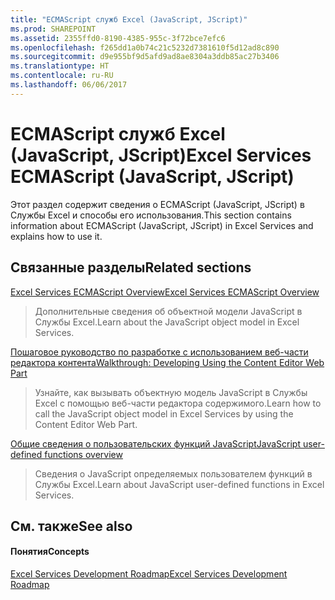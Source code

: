 ```yaml
---
title: "ECMAScript служб Excel (JavaScript, JScript)"
ms.prod: SHAREPOINT
ms.assetid: 2355ffd0-8190-4385-955c-3f72bce7efc6
ms.openlocfilehash: f265dd1a0b74c21c5232d7381610f5d12ad8c890
ms.sourcegitcommit: d9e955bf9d5afd9ad8ae8304a3ddb85ac27b3406
ms.translationtype: HT
ms.contentlocale: ru-RU
ms.lasthandoff: 06/06/2017
---
```

# <a name="excel-services-ecmascript-javascript-jscript"></a><span data-ttu-id="bb33e-102">ECMAScript служб Excel (JavaScript, JScript)</span><span class="sxs-lookup"><span data-stu-id="bb33e-102">Excel Services ECMAScript (JavaScript, JScript)</span></span>

<span data-ttu-id="bb33e-103">Этот раздел содержит сведения о ECMAScript (JavaScript, JScript) в Службы Excel и способы его использования.</span><span class="sxs-lookup"><span data-stu-id="bb33e-103">This section contains information about ECMAScript (JavaScript, JScript) in Excel Services and explains how to use it.</span></span>
  
    
    


## <a name="related-sections"></a><span data-ttu-id="bb33e-104">Связанные разделы</span><span class="sxs-lookup"><span data-stu-id="bb33e-104">Related sections</span></span>


 [<span data-ttu-id="bb33e-105">Excel Services ECMAScript Overview</span><span class="sxs-lookup"><span data-stu-id="bb33e-105">Excel Services ECMAScript Overview</span></span>](excel-services-ecmascript-overview)
  
    
    
> <span data-ttu-id="bb33e-106">Дополнительные сведения об объектной модели JavaScript в Службы Excel.</span><span class="sxs-lookup"><span data-stu-id="bb33e-106">Learn about the JavaScript object model in Excel Services.</span></span>
    
  
 [<span data-ttu-id="bb33e-107">Пошаговое руководство по разработке с использованием веб-части редактора контента</span><span class="sxs-lookup"><span data-stu-id="bb33e-107">Walkthrough: Developing Using the Content Editor Web Part</span></span>](walkthrough-developing-using-the-content-editor-web-part)
  
    
    
> <span data-ttu-id="bb33e-108">Узнайте, как вызывать объектную модель JavaScript в Службы Excel с помощью веб-части редактора содержимого.</span><span class="sxs-lookup"><span data-stu-id="bb33e-108">Learn how to call the JavaScript object model in Excel Services by using the Content Editor Web Part.</span></span>
    
  
 [<span data-ttu-id="bb33e-109">Общие сведения о пользовательских функций JavaScript</span><span class="sxs-lookup"><span data-stu-id="bb33e-109">JavaScript user-defined functions overview</span></span>](javascript-user-defined-functions-overview)
  
    
    
> <span data-ttu-id="bb33e-110">Сведения о JavaScript определяемых пользователем функций в Службы Excel.</span><span class="sxs-lookup"><span data-stu-id="bb33e-110">Learn about JavaScript user-defined functions in Excel Services.</span></span>
    
  

## <a name="see-also"></a><span data-ttu-id="bb33e-111">См. также</span><span class="sxs-lookup"><span data-stu-id="bb33e-111">See also</span></span>


#### <a name="concepts"></a><span data-ttu-id="bb33e-112">Понятия</span><span class="sxs-lookup"><span data-stu-id="bb33e-112">Concepts</span></span>


  
    
    
 [<span data-ttu-id="bb33e-113">Excel Services Development Roadmap</span><span class="sxs-lookup"><span data-stu-id="bb33e-113">Excel Services Development Roadmap</span></span>](excel-services-development-roadmap)
